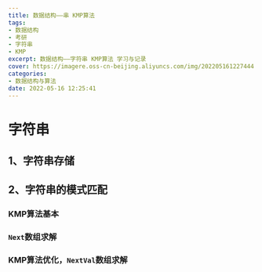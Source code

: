 ```yaml
---
title: 数据结构——串 KMP算法
tags: 
- 数据结构
- 考研
- 字符串
- KMP
excerpt: 数据结构——字符串 KMP算法 学习与记录
cover: https://imagere.oss-cn-beijing.aliyuncs.com/img/202205161227444.png
categories:
- 数据结构与算法
date: 2022-05-16 12:25:41
---
```


# 字符串

## 1、字符串存储

## 2、字符串的模式匹配

### KMP算法基本

### `Next`数组求解

### KMP算法优化，`NextVal`数组求解

